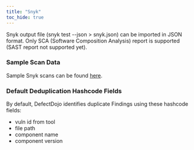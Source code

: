 ```yaml
---
title: "Snyk"
toc_hide: true
---
```

Snyk output file (snyk test \--json \> snyk.json) can be imported in
JSON format. Only SCA (Software Composition Analysis) report is supported (SAST report not supported yet).

### Sample Scan Data
Sample Snyk scans can be found [here](https://github.com/DefectDojo/django-DefectDojo/tree/master/unittests/scans/snyk).

### Default Deduplication Hashcode Fields
By default, DefectDojo identifies duplicate Findings using these hashcode fields:

- vuln id from tool
- file path
- component name
- component version
